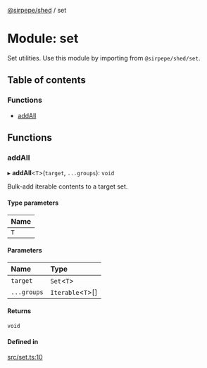 [@sirpepe/shed](../README.md) / set

# Module: set

Set utilities. Use this module by importing from `@sirpepe/shed/set`.

## Table of contents

### Functions

- [addAll](set.md#addall)

## Functions

### addAll

▸ **addAll**\<`T`\>(`target`, `...groups`): `void`

Bulk-add iterable contents to a target set.

#### Type parameters

| Name |
| :------ |
| `T` |

#### Parameters

| Name | Type |
| :------ | :------ |
| `target` | `Set`\<`T`\> |
| `...groups` | `Iterable`\<`T`\>[] |

#### Returns

`void`

#### Defined in

[src/set.ts:10](https://github.com/SirPepe/shed/blob/caecd83/src/set.ts#L10)
